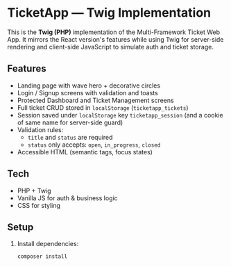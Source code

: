 # TicketApp — Twig Implementation

This is the **Twig (PHP)** implementation of the Multi-Framework Ticket Web App. It mirrors the React version's features while using Twig for server-side rendering and client-side JavaScript to simulate auth and ticket storage.

## Features
- Landing page with wave hero + decorative circles
- Login / Signup screens with validation and toasts
- Protected Dashboard and Ticket Management screens
- Full ticket CRUD stored in `localStorage` (`ticketapp_tickets`)
- Session saved under `localStorage` key `ticketapp_session` (and a cookie of same name for server-side guard)
- Validation rules:
  - `title` and `status` are required
  - `status` only accepts: `open`, `in_progress`, `closed`
- Accessible HTML (semantic tags, focus states)

## Tech
- PHP + Twig
- Vanilla JS for auth & business logic
- CSS for styling

## Setup
1. Install dependencies:
   ```bash
   composer install
